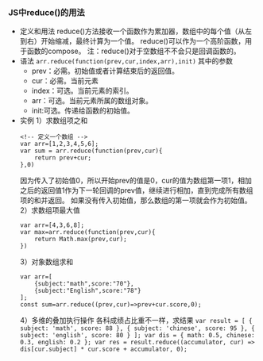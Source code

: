 ### JS中reduce()的用法
+ 定义和用法
    reduce()方法接收一个函数作为累加器，数组中的每个值（从左到右）开始缩减，最终计算为一个值。
    reduce()可以作为一个高阶函数，用于函数的compose。
    注：reduce()对于空数组不不会只是回调函数的。
+ 语法
`arr.reduce(function(prev,cur,index,arr),init)`
  其中的参数
  + prev：必需。初始值或者计算结束后的返回值。
  + cur：必需。当前元素
  + index：可选。当前元素的索引。
  + arr：可选。当前元素所属的数组对象。
  + init:可选。传递给函数的初始值。
+ 实例
    1）求数组项之和
    ```
    <!-- 定义一个数组 -->
    var arr=[1,2,3,4,5,6];
    var sum = arr.reduce(function(prev,cur){
        return prev+cur;
    },0)
    ```
    因为传入了初始值0，所以开始prev的值是0，cur的值为数组第一项1，相加之后的返回值1作为下一轮回调的prev值，继续进行相加，直到完成所有数组项的和并返回。
    如果没有传入初始值，那么数组的第一项就会作为初始值。
    2）求数组项最大值
    ```
    var arr=[4,3,6,8];
    var max=arr.reduce(function(prev,cur){
        return Math.max(prev,cur);
    })

    ```
    3）对象数组求和
    ```
    var arr=[
        {subject:"math",score:"70"},
        {subject:"English",score:"78"}
    ];
    const sum=arr.reduce((prev,cur)=>prev+cur.score,0);
    ```
    4）多维的叠加执行操作
        各科成绩占比重不一样，求结果
        ```
        var result = [
          { subject: 'math', score: 88 },
          { subject: 'chinese', score: 95 },
          { subject: 'english', score: 80 }
        ];
        var dis = {
            math: 0.5,
            chinese: 0.3,
            english: 0.2
        };
        var res = result.reduce((accumulator, cur) => dis[cur.subject] * cur.score + accumulator, 0);
        ```